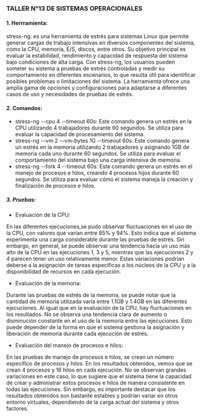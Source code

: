 ### TALLER N°13 DE SISTEMAS OPERACIONALES


#### 1. Herrramienta:

stress-ng: es una herramienta de estrés para sistemas Linux que permite generar cargas de trabajo intensivas en diversos componentes del sistema, como la CPU, memoria, E/S, discos, entre otros. Su objetivo principal es evaluar la estabilidad, rendimiento y capacidad de respuesta del sistema bajo condiciones de alta carga. Con stress-ng, los usuarios pueden someter su sistema a pruebas de estrés controladas y medir su comportamiento en diferentes escenarios, lo que resulta útil para identificar posibles problemas o limitaciones del sistema. La herramienta ofrece una amplia gama de opciones y configuraciones para adaptarse a diferentes casos de uso y necesidades de pruebas de estrés.

#### 2. Comandos:

* stress-ng --cpu 4 --timeout 60s: Este comando genera un estrés en la CPU utilizando 4 trabajadores durante 60 segundos. Se utiliza para evaluar la capacidad de procesamiento del sistema.
* stress-ng --vm 2 --vm-bytes 1G --timeout 60s: Este comando genera un estrés en la memoria utilizando 2 trabajadores y asignando 1GB de memoria cada uno durante 60 segundos. Se utiliza para evaluar el comportamiento del sistema bajo una carga intensiva de memoria.
* stress-ng --fork 4 --timeout 60s: Este comando genera un estrés en el manejo de procesos e hilos, creando 4 procesos hijos durante 60 segundos. Se utiliza para evaluar cómo el sistema maneja la creación y finalización de procesos e hilos.


##### 3. Pruebas:

* Evaluación de la CPU:

En las diferentes ejecuciones,se pudo observar fluctuaciones en el uso de la CPU, con valores que varían entre 85% y 94%. Esto indica que el sistema experimenta una carga considerable durante las pruebas de estrés. Sin embargo, en general, se puede observar una tendencia hacia un uso más alto de la CPU en las ejecuciones 1, 3 y 5, mientras que las ejecuciones 2 y 4 parecen tener un uso relativamente menor. Estas variaciones podrían deberse a la asignación de tareas específicas a los núcleos de la CPU y a la disponibilidad de recursos en cada ejecución.

* Evaluación de la memoria:

Durante las pruebas de estrés de la memoria, se puede notar que la cantidad de memoria utilizada varía entre 1.1GB y 1.4GB en las diferentes ejecuciones. Al igual que en la evaluación de la CPU, hay fluctuaciones en los resultados. No se observa una tendencia clara de aumento o disminución constante en el uso de la memoria entre las ejecuciones. Esto puede depender de la forma en que el sistema gestiona la asignación y liberación de memoria durante cada ejecución de estrés.

* Evaluación del manejo de procesos e hilos:

En las pruebas de manejo de procesos e hilos, se crean un número específico de procesos y hilos. En los resultados obtenidos, vemos que se crean 4 procesos y 16 hilos en cada ejecución. No se observan grandes variaciones en este caso, lo que sugiere que el sistema tiene la capacidad de crear y administrar estos procesos e hilos de manera consistente en todas las ejecuciones. Sin embargo, es importante destacar que los resultados obtenidos son bastante estables y podrían variar en otros entorno virtuales, dependiendo de la carga actual del sistema y otros factores.
